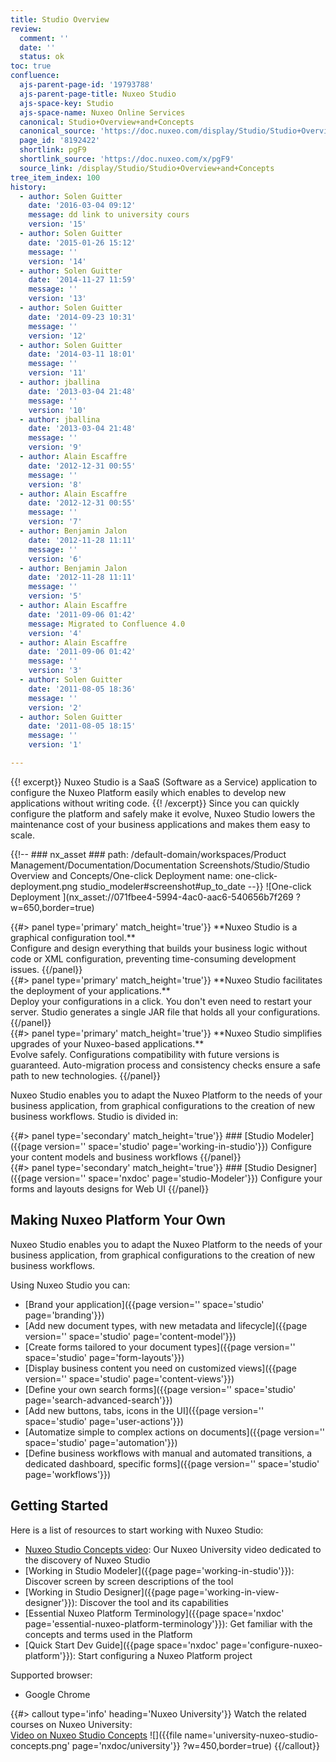 ```yaml
---
title: Studio Overview
review:
  comment: ''
  date: ''
  status: ok
toc: true
confluence:
  ajs-parent-page-id: '19793788'
  ajs-parent-page-title: Nuxeo Studio
  ajs-space-key: Studio
  ajs-space-name: Nuxeo Online Services
  canonical: Studio+Overview+and+Concepts
  canonical_source: 'https://doc.nuxeo.com/display/Studio/Studio+Overview+and+Concepts'
  page_id: '8192422'
  shortlink: pgF9
  shortlink_source: 'https://doc.nuxeo.com/x/pgF9'
  source_link: /display/Studio/Studio+Overview+and+Concepts
tree_item_index: 100
history:
  - author: Solen Guitter
    date: '2016-03-04 09:12'
    message: dd link to university cours
    version: '15'
  - author: Solen Guitter
    date: '2015-01-26 15:12'
    message: ''
    version: '14'
  - author: Solen Guitter
    date: '2014-11-27 11:59'
    message: ''
    version: '13'
  - author: Solen Guitter
    date: '2014-09-23 10:31'
    message: ''
    version: '12'
  - author: Solen Guitter
    date: '2014-03-11 18:01'
    message: ''
    version: '11'
  - author: jballina
    date: '2013-03-04 21:48'
    message: ''
    version: '10'
  - author: jballina
    date: '2013-03-04 21:48'
    message: ''
    version: '9'
  - author: Alain Escaffre
    date: '2012-12-31 00:55'
    message: ''
    version: '8'
  - author: Alain Escaffre
    date: '2012-12-31 00:55'
    message: ''
    version: '7'
  - author: Benjamin Jalon
    date: '2012-11-28 11:11'
    message: ''
    version: '6'
  - author: Benjamin Jalon
    date: '2012-11-28 11:11'
    message: ''
    version: '5'
  - author: Alain Escaffre
    date: '2011-09-06 01:42'
    message: Migrated to Confluence 4.0
    version: '4'
  - author: Alain Escaffre
    date: '2011-09-06 01:42'
    message: ''
    version: '3'
  - author: Solen Guitter
    date: '2011-08-05 18:36'
    message: ''
    version: '2'
  - author: Solen Guitter
    date: '2011-08-05 18:15'
    message: ''
    version: '1'

---
```

{{! excerpt}}
Nuxeo Studio is a SaaS (Software as a Service) application to configure the Nuxeo Platform easily which enables to develop new applications without writing code.
{{! /excerpt}}
Since you can quickly configure the platform and safely make it evolve, Nuxeo Studio lowers the maintenance cost of your business applications and makes them easy to scale.

{{!--     ### nx_asset ###
    path: /default-domain/workspaces/Product Management/Documentation/Documentation Screenshots/Studio/Studio Overview and Concepts/One-click Deployment
    name: one-click-deployment.png
    studio_modeler#screenshot#up_to_date
--}}
![One-click Deployment ](nx_asset://071fbee4-5994-4ac0-aac6-540656b7f269 ?w=650,border=true)
<!--![](https://www.lucidchart.com/publicSegments/view/54c64fa0-9150-4b14-b7e0-572f0a009cea/image.png ?w=600,border=true)-->
<div class="row" data-equalizer data-equalize-on="medium"><div class="column medium-4">{{#> panel type='primary' match_height='true'}}
**Nuxeo Studio is a graphical configuration tool.**</br>
Configure and design everything that builds your business logic without code or XML configuration, preventing time-consuming development issues.
{{/panel}}</div><div class="column medium-4">{{#> panel type='primary' match_height='true'}}
**Nuxeo Studio facilitates the deployment of your applications.**</br>
Deploy your configurations in a click. You don't even need to restart your server. Studio generates a single JAR file that holds all your configurations.
{{/panel}}</div><div class="column medium-4">{{#> panel type='primary' match_height='true'}}
**Nuxeo Studio simplifies upgrades of your Nuxeo-based applications.**</br>
Evolve safely. Configurations compatibility with future versions is guaranteed. Auto-migration process and consistency checks ensure a safe path to new technologies.
{{/panel}}</div></div>

Nuxeo Studio enables you to adapt the Nuxeo Platform to the needs of your business application, from graphical configurations to the creation of new business workflows. Studio is divided in:

<div class="row" data-equalizer data-equalize-on="medium">
<div class="column medium-6">
{{#> panel type='secondary' match_height='true'}}
### [Studio Modeler]({{page version='' space='studio' page='working-in-studio'}})
Configure your content models and business workflows
{{/panel}}
</div>
<div class="column medium-6">
{{#> panel type='secondary' match_height='true'}}
### [Studio Designer]({{page version='' space='nxdoc' page='studio-Modeler'}})
Configure your forms and layouts designs for Web UI
{{/panel}}
</div>
</div>

## Making Nuxeo Platform Your Own

Nuxeo Studio enables you to adapt the Nuxeo Platform to the needs of your business application, from graphical configurations to the creation of new business workflows.

Using Nuxeo Studio you can:

- [Brand your application]({{page version='' space='studio' page='branding'}})
- [Add new document types, with new metadata and lifecycle]({{page version='' space='studio' page='content-model'}})
- [Create forms tailored to your document types]({{page version='' space='studio' page='form-layouts'}})
- [Display business content you need on customized views]({{page version='' space='studio' page='content-views'}})
- [Define your own search forms]({{page version='' space='studio' page='search-advanced-search'}})
- [Add new buttons, tabs, icons in the UI]({{page version='' space='studio' page='user-actions'}})
- [Automatize simple to complex actions on documents]({{page version='' space='studio' page='automation'}})
- [Define business workflows with manual and automated transitions, a dedicated dashboard, specific forms]({{page version='' space='studio' page='workflows'}})

## Getting Started

Here is a list of resources to start working with Nuxeo Studio:

- [Nuxeo Studio Concepts video](https://university.nuxeo.com/learn/public/course/view/elearning/142/nuxeo-platform-quickstart-nuxeo-studio-concepts): Our Nuxeo University video dedicated to the discovery of Nuxeo Studio
- [Working in Studio Modeler]({{page page='working-in-studio'}}): Discover screen by screen descriptions of the tool
- [Working in Studio Designer]({{page page='working-in-view-designer'}}): Discover the tool and its capabilities
- [Essential Nuxeo Platform Terminology]({{page space='nxdoc' page='essential-nuxeo-platform-terminology'}}): Get familiar with the concepts and terms used in the Platform
- [Quick Start Dev Guide]({{page space='nxdoc' page='configure-nuxeo-platform'}}): Start configuring a Nuxeo Platform project

Supported browser:
- Google Chrome

{{#> callout type='info' heading='Nuxeo University'}}
Watch the related courses on Nuxeo University:</br>
[Video on Nuxeo Studio Concepts](https://university.nuxeo.com/learn/public/course/view/elearning/142/nuxeo-platform-quickstart-nuxeo-studio-concepts)
![]({{file name='university-nuxeo-studio-concepts.png' page='nxdoc/university'}} ?w=450,border=true)
{{/callout}}
